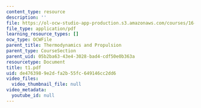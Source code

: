 ```yaml
---
content_type: resource
description: ''
file: https://ol-ocw-studio-app-production.s3.amazonaws.com/courses/16-01-unified-engineering-i-ii-iii-iv-fall-2005-spring-2006/de4763989e2dfa2b55fc649146cc2dd6_t1.pdf
file_type: application/pdf
learning_resource_types: []
ocw_type: OCWFile
parent_title: Thermodynamics and Propulsion
parent_type: CourseSection
parent_uid: 05b2ba63-43e4-3028-bad4-cdf50e0b363a
resourcetype: Document
title: t1.pdf
uid: de476398-9e2d-fa2b-55fc-649146cc2dd6
video_files:
  video_thumbnail_file: null
video_metadata:
  youtube_id: null
---
```

